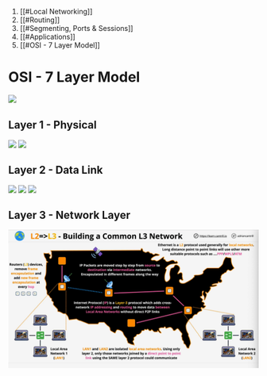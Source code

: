1. [[#Local Networking]]
2. [[#Routing]]
3. [[#Segmenting, Ports & Sessions]]
4. [[#Applications]]
5. [[#OSI - 7 Layer Model]]

# OSI - 7 Layer Model

![](Screenshot%202024-03-08%20at%209.38.49%20PM.png)

## Layer 1 - Physical

![](Pasted%20image%2020240308214620.png)
![](Pasted%20image%2020240308214910.png)

## Layer 2 - Data Link

![](Pasted%20image%2020240308215712.png)
![](Pasted%20image%2020240308220444.png)
![](Pasted%20image%2020240308220951.png)

## Layer 3 - Network Layer
![](AWS/Cloud%20Solutions%20Architect/Personal%20Notes/Fundamentals/attachments/Pasted%20image%2020240309221920.png)
